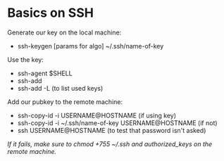 Basics on SSH
=============
Generate our key on the local machine:

* ssh-keygen [params for algo] ~/.ssh/name-of-key

Use the key:

* ssh-agent $SHELL
* ssh-add
* ssh-add -L (to list used keys)

Add our pubkey to the remote machine:

* ssh-copy-id -i USERNAME@HOSTNAME (if using key)
* ssh-copy-id -i ~/.ssh/name-of-key USERNAME@HOSTNAME (if not)
* ssh USERNAME@HOSTNAME (to test that password isn't asked)

*If it fails, make sure to chmod +755 ~/.ssh and authorized\_keys on the remote machine.*

